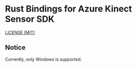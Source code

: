 Rust Bindings for Azure Kinect Sensor SDK
=====

[LICENSE (MIT)](LICENSE)

## Notice

Currently, only Windows is supported.
